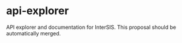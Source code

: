 # api-explorer
API explorer and documentation for InterSIS.
This proposal should be automatically merged.
